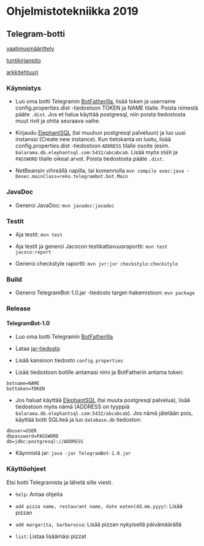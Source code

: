 # Ohjelmistotekniikka 2019

## Telegram-botti

[vaatimusmäärittely](./TelegramBot/docs/requirements.md)

[tuntikirjanpito](./TelegramBot/docs/hours.md)

[arkkitehtuuri](./TelegramBot/docs/architecture.md)

### Käynnistys

 - Luo oma botti Telegramin [BotFatherilla](https://telegram.me/BotFather), lisää token ja username config.properties.dist -tiedostoon TOKEN ja NAME tilalle. Poista nimestä pääte `.dist`. Jos et halua käyttää postgresql, niin poista tiedostosta muut rivit ja ohita seuraava vaihe.

 - Kirjaudu [ElephantSQL](https://www.elephantsql.com/) (tai muuhun postgresql palveluun) ja luo uusi instanssi (Create new instance). Kun tietokanta on luotu, lisää config.properties.dist -tiedostoon `ADDRESS` tilalle osoite (esim. `balarama.db.elephantsql.com:5432/abcabcab`. Lisää myös `USER` ja `PASSWORD` tilalle oikeat arvot. Poista tiedostosta pääte `.dist`.


 - NetBeansin vihreällä napilla, tai komennolla `mvn compile exec:java -Dexec.mainClass=reko.telegrambot.bot.Main`

### JavaDoc

 - Generoi JavaDoc: `mvn javadoc:javadoc`

### Testit

 - Aja testit: `mvn test`

 - Aja testit ja generoi Jacocon testikattavuusraportti: `mvn test jacoco:report`

 - Generoi checkstyle raportti: `mvn jxr:jxr checkstyle:checkstyle`

### Build

 - Generoi TelegramBot-1.0.jar -tiedosto target-hakemistoon: `mvn package`

### Release

#### TelegramBot-1.0

 - Luo oma botti Telegramin [BotFatherilla](https://telegram.me/BotFather)

 - Lataa [jar-tiedosto](https://github.com/Reksa97/ot2019/releases/tag/v2)

 - Lisää kansioon tiedosto `config.properties`

 - Lisää tiedostoon botille antamasi nimi ja BotFatherin antama token:

```
botname=NAME
bottoken=TOKEN
```

 - Jos haluat käyttää [ElephantSQL](https://www.elephantsql.com/) (tai muuta postgresql palvelua), lisää tiedostoon myös nämä (ADDRESS on tyyppiä `balarama.db.elephantsql.com:5432/abcabcab`). Jos nämä jätetään pois, käyttää botti SQLiteä ja luo `database.db` tiedoston:

```
dbuser=USER
dbpassword=PASSWORD
db=jdbc:postgresql://ADDRESS
```

 - Käynnistä jar: `java -jar TelegramBot-1.0.jar`


### Käyttöohjeet

Etsi botti Telegramista ja lähetä sille viesti.

 - `help`: Antaa ohjeita

 - `add pizza name, restaurant name, date eaten(dd.mm.yyyy)`: Lisää pizzan

 - `add margarita, barbarossa`: Lisää pizzan nykyisellä päivämäärällä

 - `list`: Listaa lisäämäsi pizzat
